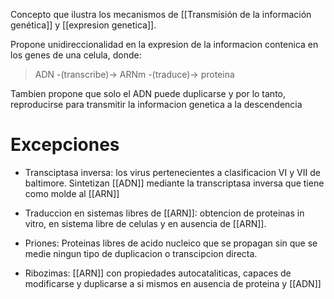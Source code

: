 Concepto que ilustra los mecanismos de [[Transmisión de la información genética]] y [[expresion genetica]].

Propone unidireccionalidad en la expresion de la informacion contenica en los genes de una celula, donde:

> ADN -(transcribe)-> ARNm -(traduce)-> proteina

Tambien propone que solo el ADN puede duplicarse y por lo tanto, reproducirse para transmitir la informacion genetica a la descendencia

# Excepciones

- Transciptasa inversa:
	los virus pertenecientes a clasificacion VI y VII de baltimore.
	Sintetizan [[ADN]] mediante la transcriptasa inversa que tiene como molde al [[ARN]]

- Traduccion en sistemas libres de [[ARN]]:
	obtencion de proteinas in vitro, en sistema libre de celulas y en ausencia de [[ARN]]. 

- Priones:
	Proteinas libres de acido nucleico que se propagan sin que se medie ningun tipo de duplicacion o transcipcion directa. 

- Ribozimas:
	[[ARN]] con propiedades autocataliticas, capaces de modificarse y duplicarse a si mismos en ausencia de proteina y [[ADN]]